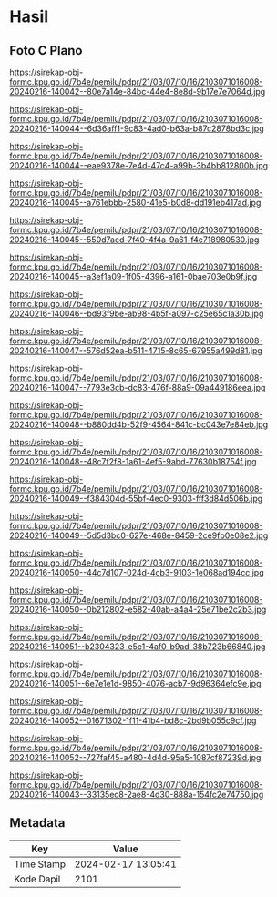 # Hasil

## Foto C Plano

https://sirekap-obj-formc.kpu.go.id/7b4e/pemilu/pdpr/21/03/07/10/16/2103071016008-20240216-140042--80e7a14e-84bc-44e4-8e8d-9b17e7e7064d.jpg

https://sirekap-obj-formc.kpu.go.id/7b4e/pemilu/pdpr/21/03/07/10/16/2103071016008-20240216-140044--6d36aff1-9c83-4ad0-b63a-b87c2878bd3c.jpg

https://sirekap-obj-formc.kpu.go.id/7b4e/pemilu/pdpr/21/03/07/10/16/2103071016008-20240216-140044--eae9378e-7e4d-47c4-a99b-3b4bb812800b.jpg

https://sirekap-obj-formc.kpu.go.id/7b4e/pemilu/pdpr/21/03/07/10/16/2103071016008-20240216-140045--a761ebbb-2580-41e5-b0d8-dd191eb417ad.jpg

https://sirekap-obj-formc.kpu.go.id/7b4e/pemilu/pdpr/21/03/07/10/16/2103071016008-20240216-140045--550d7aed-7f40-4f4a-9a61-f4e718980530.jpg

https://sirekap-obj-formc.kpu.go.id/7b4e/pemilu/pdpr/21/03/07/10/16/2103071016008-20240216-140045--a3ef1a09-1f05-4396-a161-0bae703e0b9f.jpg

https://sirekap-obj-formc.kpu.go.id/7b4e/pemilu/pdpr/21/03/07/10/16/2103071016008-20240216-140046--bd93f9be-ab98-4b5f-a097-c25e65c1a30b.jpg

https://sirekap-obj-formc.kpu.go.id/7b4e/pemilu/pdpr/21/03/07/10/16/2103071016008-20240216-140047--576d52ea-b511-4715-8c65-67955a499d81.jpg

https://sirekap-obj-formc.kpu.go.id/7b4e/pemilu/pdpr/21/03/07/10/16/2103071016008-20240216-140047--7793e3cb-dc83-476f-88a9-09a449186eea.jpg

https://sirekap-obj-formc.kpu.go.id/7b4e/pemilu/pdpr/21/03/07/10/16/2103071016008-20240216-140048--b880dd4b-52f9-4564-841c-bc043e7e84eb.jpg

https://sirekap-obj-formc.kpu.go.id/7b4e/pemilu/pdpr/21/03/07/10/16/2103071016008-20240216-140048--48c7f2f8-1a61-4ef5-9abd-77630b18754f.jpg

https://sirekap-obj-formc.kpu.go.id/7b4e/pemilu/pdpr/21/03/07/10/16/2103071016008-20240216-140049--f384304d-55bf-4ec0-9303-fff3d84d506b.jpg

https://sirekap-obj-formc.kpu.go.id/7b4e/pemilu/pdpr/21/03/07/10/16/2103071016008-20240216-140049--5d5d3bc0-627e-468e-8459-2ce9fb0e08e2.jpg

https://sirekap-obj-formc.kpu.go.id/7b4e/pemilu/pdpr/21/03/07/10/16/2103071016008-20240216-140050--44c7d107-024d-4cb3-9103-1e068ad194cc.jpg

https://sirekap-obj-formc.kpu.go.id/7b4e/pemilu/pdpr/21/03/07/10/16/2103071016008-20240216-140050--0b212802-e582-40ab-a4a4-25e71be2c2b3.jpg

https://sirekap-obj-formc.kpu.go.id/7b4e/pemilu/pdpr/21/03/07/10/16/2103071016008-20240216-140051--b2304323-e5e1-4af0-b9ad-38b723b66840.jpg

https://sirekap-obj-formc.kpu.go.id/7b4e/pemilu/pdpr/21/03/07/10/16/2103071016008-20240216-140051--6e7e1e1d-9850-4076-acb7-9d96364efc9e.jpg

https://sirekap-obj-formc.kpu.go.id/7b4e/pemilu/pdpr/21/03/07/10/16/2103071016008-20240216-140052--01671302-1f11-41b4-bd8c-2bd9b055c9cf.jpg

https://sirekap-obj-formc.kpu.go.id/7b4e/pemilu/pdpr/21/03/07/10/16/2103071016008-20240216-140052--727faf45-a480-4d4d-95a5-1087cf87239d.jpg

https://sirekap-obj-formc.kpu.go.id/7b4e/pemilu/pdpr/21/03/07/10/16/2103071016008-20240216-140043--33135ec8-2ae8-4d30-888a-154fc2e74750.jpg


## Metadata

| Key        | Value               |
| ---------- | ------------------- |
| Time Stamp | 2024-02-17 13:05:41 |
| Kode Dapil | 2101                |



